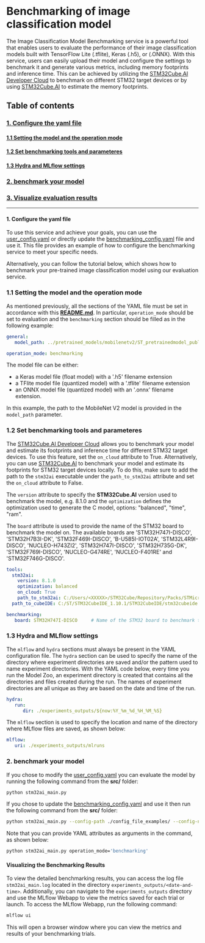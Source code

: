 # Benchmarking of image classification model

The Image Classification Model Benchmarking service is a powerful tool that enables users to evaluate the performance of their image classification models built with TensorFlow Lite (.tflite), Keras (.h5), or (.ONNX). With this service, users can easily upload their model and configure the settings to benchmark it and generate various metrics, including memory footprints and inference time. This can be achieved by utilizing the [STM32Cube.AI Developer Cloud](https://stm32ai-cs.st.com/home) to benchmark on different STM32 target devices or by using [STM32Cube.AI](https://www.st.com/en/embedded-software/x-cube-ai.html)  to estimate the memory footprints.

## <a id="">Table of contents</a>

### <a href="#1">1. Configure the yaml file</a>
#### <a href="#1.1">1.1 Setting the model and the operation mode</a>
#### <a href="#1.2">1.2  Set benchmarking tools and parameteres</a>
#### <a href="#1.3">1.3 Hydra and MLflow settings</a>
### <a href="#2">2. benchmark your model</a>
### <a href="#3">3. Visualize evaluation results</a>


__________________________________________
 
#### <a id="1">1. Configure the yaml file</a>

To use this service and achieve your goals, you can use the [user_config.yaml](../user_config.yaml) or directly update the [benchmarking_config.yaml](../config_file_examples/benchmarking_config.yaml) file and use it. This file provides an example of how to configure the benchmarking service to meet your specific needs.

Alternatively, you can follow the tutorial below, which shows how to benchmark your pre-trained image classification model using our evaluation service.

### <a id="1-1">1.1 Setting the model and the operation mode</a>

As mentioned previously, all the sections of the YAML file must be set in accordance with this **[README.md](../config_file_examples/benchmarking_config.yaml)**.
In particular, `operation_mode` should be set to evaluation and the `benchmarking` section should be filled as in the following example: 

```yaml
general:
   model_path: ../pretrained_models/mobilenetv2/ST_pretrainedmodel_public_dataset/flowers/mobilenet_v2_0.35_128_fft/mobilenet_v2_0.35_128_fft_int8.tflite

operation_mode: benchmarking
```

The model file can be either:
- a Keras model file (float model) with a '.h5' filename extension
- a TFlite model file (quantized model) with a '.tflite' filename extension
- an ONNX model file (quantized model) with an '.onnx' filename extension.

In this example, the path to the MobileNet V2 model is provided in the `model_path` parameter.

### <a id="1-2">1.2 Set benchmarking tools and parameteres</a>

The [STM32Cube.AI Developer Cloud](https://stm32ai-cs.st.com/home) allows you to benchmark your model and estimate its footprints and inference time for different STM32 target devices. To use this feature, set the `on_cloud` attribute to True. Alternatively, you can use [STM32Cube.AI](https://www.st.com/en/embedded-software/x-cube-ai.html) to benchmark your model and estimate its footprints for STM32 target devices locally. To do this, make sure to add the path to the `stm32ai` executable under the `path_to_stm32ai` attribute and set the `on_cloud` attribute to False.

The `version` attribute to specify the **STM32Cube.AI** version used to benchmark the model, e.g. 8.1.0 and the `optimization` defines the optimization used to generate the C model, options: "balanced", "time", "ram".

The `board` attribute is used to provide the name of the STM32 board to benchmark the model on. The available boards are 'STM32H747I-DISCO', 'STM32H7B3I-DK', 'STM32F469I-DISCO', 'B-U585I-IOT02A', 'STM32L4R9I-DISCO', 'NUCLEO-H743ZI2', 'STM32H747I-DISCO', 'STM32H735G-DK', 'STM32F769I-DISCO', 'NUCLEO-G474RE', 'NUCLEO-F401RE' and 'STM32F746G-DISCO'.

```yaml
tools:
  stm32ai:
    version: 8.1.0
    optimization: balanced
    on_cloud: True
    path_to_stm32ai: C:/Users/<XXXXX>/STM32Cube/Repository/Packs/STMicroelectronics/X-CUBE-AI/<*.*.*>/Utilities/windows/stm32ai.exe
  path_to_cubeIDE: C:/ST/STM32CubeIDE_1.10.1/STM32CubeIDE/stm32cubeide.exe

benchmarking:
   board: STM32H747I-DISCO     # Name of the STM32 board to benchmark the model on
```
### <a id="1-3">1.3 Hydra and MLflow settings</a>

The `mlflow` and `hydra` sections must always be present in the YAML configuration file. The `hydra` section can be used to specify the name of the directory where experiment directories are saved and/or the pattern used to name experiment directories. With the YAML code below, every time you run the Model Zoo, an experiment directory is created that contains all the directories and files created during the run. The names of experiment directories are all unique as they are based on the date and time of the run.

```yaml
hydra:
   run:
      dir: ./experiments_outputs/${now:%Y_%m_%d_%H_%M_%S}
```

The `mlflow` section is used to specify the location and name of the directory where MLflow files are saved, as shown below:

```yaml
mlflow:
   uri: ./experiments_outputs/mlruns
```

### <a id="2">2. benchmark your model</a>

If you chose to modify the [user_config.yaml](../user_config.yaml) you can evaluate the model by running the following command from the **src/** folder:

```bash
python stm32ai_main.py
```
If you chose to update the [benchmarking_config.yaml](../config_file_examples/benchmarking_config.yaml) and use it then run the following command from the **src/** folder: 

```bash
python stm32ai_main.py --config-path ./config_file_examples/ --config-name benchmarking_config.yaml
```
Note that you can provide YAML attributes as arguments in the command, as shown below:

```bash
python stm32ai_main.py operation_mode='benchmarking'
```

#### <a id="3">Visualizing the Benchmarking Results</a>

To view the detailed benchmarking results, you can access the log file `stm32ai_main.log` located in the directory `experiments_outputs/<date-and-time>`. Additionally, you can navigate to the `experiments_outputs` directory and use the MLflow Webapp to view the metrics saved for each trial or launch. To access the MLflow Webapp, run the following command:

```bash
mlflow ui
``` 

This will open a browser window where you can view the metrics and results of your benchmarking trials.